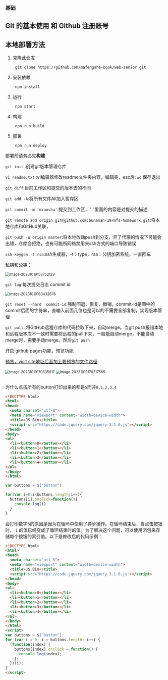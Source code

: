 ### 基础

## Git 的基本使用 和 Github 注册账号

## 本地部署方法

1. 克隆此仓库

   ```
    git clone https://github.com/mafengshe-book/web-senior.git
   ```

2. 安装依赖

   ```
    npm install
   ```

3. 运行

   ```
    npm start
   ```

4. 构建

   ```
    npm run build
   ```

5. 部署

   ```
    npm run deploy
   ```

部署前请务必先**构建**

```git init``` :创建git版本管理仓库

```vi readme.txt``` :vi编辑器修改readme文件夹内容，编辑完，esc后```:wq``` 保存退出

```git diff```:目前工作区和提交的版本去的不同

```git add -A```:将所有文件All加入暂存区

```git commit -m 'miaoshu'```:提交到工作区，“ ”里面的内容是对提交的描述

```git remote add origin git@github.com:bunanan-19/mfs-homework.git```:将本地仓库和GitHub关联，

```git push -u origin master```:将本地改动push到分支，开了代理的情况下可能会出错，仓库会拒绝，也有可能所网络禁用来ssh方式的端口导致错误

```ssh-keygen -t rsa```:ssh生成器，-t：type，rsa：公钥加密系统，一直回车

私钥和公钥：

<img src="C:\Users\86153\AppData\Roaming\Typora\typora-user-images\image-20231019153752123.png" alt="image-20231019153752123" style="zoom:80%;" />

```git log```:每次提交日志  commit id

<img src="C:\Users\86153\AppData\Roaming\Typora\typora-user-images\image-20231019163432678.png" alt="image-20231019163432678" style="zoom:80%;" />

```git reset --hard  commit-id```:强制回退，恢复，撤销，commit-id是图中的commit后面的字符串，直输入前面几位也是可以的不需要全部复制，实现版本管理

```git pull```: 将GitHub远程仓库的代码拉取下来，自动merge。当git push报错本地和远程版本库不一致时需要将远程的pull下来，一般能自动merge，不能自动merge时，需要手动merge。然后```git push```



开启 github pages功能，预览功能

[预览，visit site地址后面加上要预览的文件路径](https://bunanan19.github.io/mfs-homework/%E5%9F%BA%E7%A1%80/box.html)

<img src="C:\Users\86153\AppData\Roaming\Typora\typora-user-images\image-20231019170335017.png" alt="image-20231019170335017" style="zoom:80%;" />

<img src="C:\Users\86153\AppData\Roaming\Typora\typora-user-images\image-20231019170217565.png" alt="image-20231019170217565" style="zoom:80%;" />



## 

为什么点击所有的button打印出来的都是`5`而非`0,1,2,3,4`

```html
<!DOCTYPE html>
<html>
<head>
  <meta charset="utf-8">
  <meta name="viewport" content="width=device-width">
  <title>JS Bin</title>
  <script src="https://code.jquery.com/jquery-3.1.0.js"></script>
</head>
<body>
<ul>
  <li><button>0</button></li>
  <li><button>1</button></li>
  <li><button>2</button></li>
  <li><button>3</button></li>
  <li><button>4</button></li>
</ul>
</body>
</html>
```

```js
var buttons = $("button")

for(var i=0;i<buttons.length;i++){
  buttons[i].onclick=function(){
    console.log(i)
  }
}
```

会打印数字5的原因是因为在循环中使用了异步操作。在循环结束后，当点击按钮时， `i` 的值已经变成了循环结束时的值。为了解决这个问题，可以使用闭包来存储每个按钮的索引值。以下是修改后的代码示例：

```html
<!DOCTYPE html>
<html>
<head>
  <meta charset="utf-8">
  <meta name="viewport" content="width=device-width">
  <title>JS Bin</title>
  <script src="https://code.jquery.com/jquery-3.1.0.js"></script>
</head>
<body>
<ul>
  <li><button>0</button></li>
  <li><button>1</button></li>
  <li><button>2</button></li>
  <li><button>3</button></li>
  <li><button>4</button></li>
</ul>
</body>
</html>
<script>
var buttons = $("button");
for (var i = 0; i < buttons.length; i++) {
  (function(index) {
    buttons[index].onclick = function() {
      console.log(index);
    };
  })(i);
}
</script>
```



